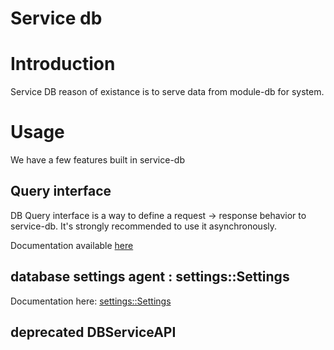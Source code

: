 Service db
==========

# Introduction

Service DB reason of existance is to serve data from module-db for system.

# Usage

We have a few features built in service-db

## Query interface

DB Query interface is a way to define a request -> response behavior to service-db. It's strongly recommended to use it asynchronously.

Documentation available [here](../../module-db/queries/README.md)

## database settings agent : settings::Settings

Documentation here: [settings::Settings](Settings.md)

## **deprecated** DBServiceAPI
